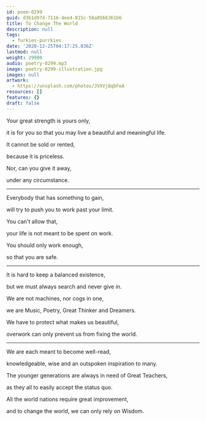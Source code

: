 ```yaml
---
id: poem-0299
guid: d3b1d97d-7116-4ee4-815c-56a8566361b6
title: To Change The World
description: null
tags:
  - furkies-purrkies
date: '2020-12-25T04:17:25.836Z'
lastmod: null
weight: 29900
audio: poetry-0299.mp3
image: poetry-0299-illustration.jpg
images: null
artwork:
  - https://unsplash.com/photos/JVXVj8qbFeA
resources: []
features: {}
draft: false
---
```


Your great strength is yours only,

it is for you so that you may live a beautiful and meaningful life.

It cannot be sold or rented,

because it is priceless.

Nor, can you give it away,

under any circumstance.

---

Everybody that has something to gain,

will try to push you to work past your limit.

You can't allow that,

your life is not meant to be spent on work.

You should only work enough,

so that you are safe.

---

It is hard to keep a balanced existence,

but we must always search and never give in.

We are not machines, nor cogs in one,

we are Music, Poetry, Great Thinker and Dreamers.

We have to protect what makes us beautiful,

overwork can only prevent us from fixing the world.

---

We are each meant to become well-read,

knowledgeable, wise and an outspoken inspiration to many.

The younger generations are always in need of Great Teachers,

as they all to easily accept the status quo.

All the world nations require great improvement,

and to change the world, we can only rely on Wisdom.

